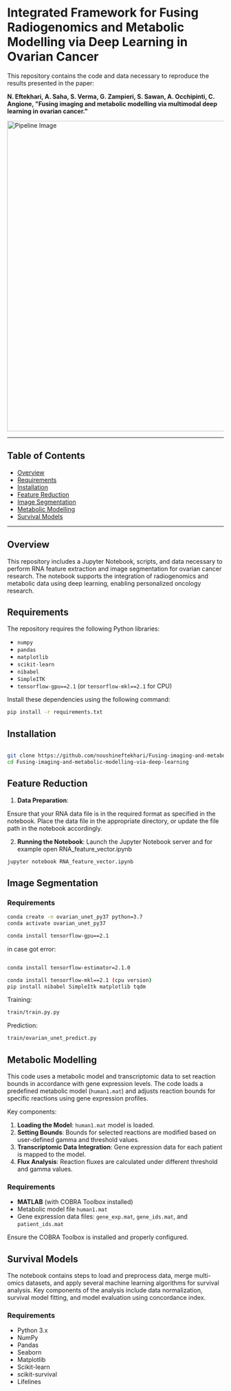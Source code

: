 
# Integrated Framework for Fusing Radiogenomics and Metabolic Modelling via Deep Learning in Ovarian Cancer

This repository contains the code and data necessary to reproduce the results presented in the paper:

**N. Eftekhari, A. Saha, S. Verma, G. Zampieri, S. Sawan, A. Occhipinti, C. Angione, "Fusing imaging and metabolic modelling via multimodal deep learning in ovarian cancer."**

<img src="Images/Fig1-pipeline.png" alt="Pipeline Image" width="720" style="display: block; margin-left: auto; margin-right: auto;"/>

---

## Table of Contents

- [Overview](#overview)
- [Requirements](#requirements)
- [Installation](#installation)
- [Feature Reduction](#feature-reduction)
- [Image Segmentation](#image-segmentation)
- [Metabolic Modelling](#metabolic-modelling)
- [Survival Models](#survival-models)


---

## Overview

This repository includes a Jupyter Notebook, scripts, and data necessary to perform RNA feature extraction and image segmentation for ovarian cancer research. The notebook supports the integration of radiogenomics and metabolic data using deep learning, enabling personalized oncology research.

## Requirements

The repository requires the following Python libraries:

- `numpy`
- `pandas`
- `matplotlib`
- `scikit-learn`
- `nibabel`
- `SimpleITK`
- `tensorflow-gpu==2.1` (or `tensorflow-mkl==2.1` for CPU)

Install these dependencies using the following command:

```bash
pip install -r requirements.txt
```

## Installation
```bash

git clone https://github.com/noushineftekhari/Fusing-imaging-and-metabolic-modelling-via-deep-learning.git
cd Fusing-imaging-and-metabolic-modelling-via-deep-learning
```

## Feature Reduction

1. **Data Preparation**:

Ensure that your RNA data file is in the required format as specified in the notebook.
Place the data file in the appropriate directory, or update the file path in the notebook accordingly.

2. **Running the Notebook**:
 Launch the Jupyter Notebook server and for example open RNA_feature_vector.ipynb
```bash
jupyter notebook RNA_feature_vector.ipynb

```




## Image Segmentation

### Requirements
```bash
conda create -n ovarian_unet_py37 python=3.7
conda activate ovarian_unet_py37

conda install tensorflow-gpu==2.1
```
in case got error:

```bash

conda install tensorflow-estimator=2.1.0

conda install tensorflow-mkl==2.1 (cpu version)
pip install nibabel SimpleItk matplotlib tqdm
```

Training: 
```bash
train/train.py.py
```

Prediction: 
```bash
train/ovarian_unet_predict.py
```


## Metabolic Modelling

This code uses a metabolic model and transcriptomic data to set reaction bounds in accordance with gene expression levels. The code loads a predefined metabolic model (`human1.mat`) and adjusts reaction bounds for specific reactions using gene expression profiles.

Key components:
1. **Loading the Model**: `human1.mat` model is loaded.
2. **Setting Bounds**: Bounds for selected reactions are modified based on user-defined gamma and threshold values.
3. **Transcriptomic Data Integration**: Gene expression data for each patient is mapped to the model.
4. **Flux Analysis**: Reaction fluxes are calculated under different threshold and gamma values.

### Requirements

- **MATLAB** (with COBRA Toolbox installed)
- Metabolic model file `human1.mat`
- Gene expression data files: `gene_exp.mat`, `gene_ids.mat`, and `patient_ids.mat`

Ensure the COBRA Toolbox is installed and properly configured. 

## Survival Models
The notebook contains steps to load and preprocess data, merge multi-omics datasets, and apply several machine learning algorithms for survival analysis. Key components of the analysis include data normalization, survival model fitting, and model evaluation using concordance index.


### Requirements

- Python 3.x
- NumPy
- Pandas
- Seaborn
- Matplotlib
- Scikit-learn
- scikit-survival
- Lifelines











